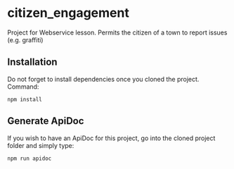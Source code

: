 # citizen_engagement
Project for Webservice lesson. Permits the citizen of a town to report issues (e.g. graffiti)

## Installation 
Do not forget to install dependencies once you cloned the project. Command:

`npm install`

## Generate ApiDoc
If you wish to have an ApiDoc for this project, go into the cloned project folder and simply type:

`npm run apidoc`
